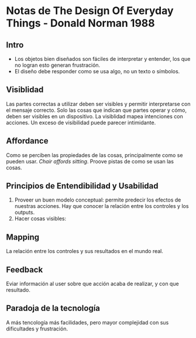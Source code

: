 # Notas de The Design Of Everyday Things - Donald Norman 1988


## Intro
- Los objetos bien diseñados son fáciles de interpretar y entender, los que no logran esto generan frustración.
- El diseño debe responder como se usa algo, no un texto o símbolos.

## Visiblidad
Las partes correctas a utilizar deben ser visibles y permitir interpretarse con el mensaje correcto. Solo las cosas que indican que partes operar y cómo, deben ser visibles en un dispositivo. La visiblidad mapea intenciones con acciones. Un exceso de visibilidad puede parecer intimidante.

## Affordance
Como se perciben las propiedades de las cosas, principalmente como se pueden usar. *Chair affords sitting*. Proove pistas de como se usan las cosas.

## Principios de Entendibilidad y Usabilidad
1. Proveer un buen modelo conceptual: permite predecir los efectos de nuestras acciones. Hay que conocer la relación entre los controles y los outputs.
2. Hacer cosas visibles: 
   

## Mapping
La relación entre los controles y sus resultados en el mundo real.

## Feedback
Eviar información al user sobre que acción acaba de realizar, y con que resultado.

## Paradoja de la tecnología
A más tencología más facilidades, pero mayor complejidad con sus dificultades y frustración.